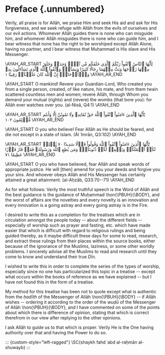 
# Preface {.unnumbered}

Verily, all praise is for Allāh, we praise Him and seek His aid and ask for His
forgiveness, and we seek refuge with Allāh from the evils of ourselves and our
evil actions. Whomever Allāh guides there is none who can misguide him, and
whomever Allāh misguides there is none who can guide him, and I bear witness
that none has the right to be worshiped except Allāh Alone, having no partner,
and I bear witness that Muḥammad is His slave and His Messenger.

\AYAH_AR_START
يَٰٓأَيُّهَا ٱلنَّاسُ ٱتَّقُواْ رَبَّكُمُ ٱلَّذِي خَلَقَكُم مِّن نَّفۡسٖ
وَٰحِدَةٖ وَخَلَقَ مِنۡهَا زَوۡجَهَا وَبَثَّ مِنۡهُمَا رِجَالٗا كَثِيرٗا
وَنِسَآءٗۚ وَٱتَّقُواْ ٱللَّهَ ٱلَّذِي تَسَآءَلُونَ بِهِۦ وَٱلۡأَرۡحَامَۚ
إِنَّ ٱللَّهَ كَانَ عَلَيۡكُمۡ رَقِيبٗا ١
\AYAH_AR_END

\AYAH_START
O mankind! Revere your Guardian-Lord, Who created you from a single person,
created, of like nature, his mate, and from them twain scattered countless men
and women; revere Allāh, through Whom you demand your mutual (rights) and
(revere) the wombs (that bore you): for Allāh ever watches over you. (al-Nisā,
Q4:1)
\AYAH_END



\AYAH_AR_START
يَٰٓأَيُّهَا ٱلَّذِينَ ءَامَنُواْ ٱتَّقُواْ ٱللَّهَ حَقَّ تُقَاتِهِۦ وَلَا تَمُوتُنَّ إِلَّا وَأَنتُم مُّسۡلِمُونَ ١٠٢
\AYAH_AR_END

\AYAH_START
O you who believe! Fear Allāh as He should be feared, and die not except in a
state of Islam. (Āl ʿImrān, Q3:102)
\AYAH_END



\AYAH_AR_START
يَٰٓأَيُّهَا ٱلَّذِينَ ءَامَنُواْ ٱتَّقُواْ ٱللَّهَ وَقُولُواْ قَوۡلٗا
سَدِيدٗا ٧٠ يُصۡلِحۡ لَكُمۡ أَعۡمَٰلَكُمۡ وَيَغۡفِرۡ لَكُمۡ ذُنُوبَكُمۡۗ وَمَن
يُطِعِ ٱللَّهَ وَرَسُولَهُۥ فَقَدۡ فَازَ فَوۡزًا عَظِيمًا ٧١
\AYAH_AR_END

\AYAH_START
O you who have believed, fear Allāh and speak words of appropriate justice. He
will [then] amend for you your deeds and forgive you your sins. And whoever
obeys Allāh and His Messenger has certainly attained a great attainment.
(al-Aḥzāb, Q33:70--71)
\AYAH_END

As for what follows: Verily the most truthful speech is the Word of Allāh and
the best guidance is the guidance of Muḥammad \hon{\PBUH}{\BODY}, and the worst of
affairs are the novelties and every novelty is an innovation and every
innovation is a going astray and every going astray is in the Fire.

I desired to write this as a completion for the treatises which are in
circulation amongst the people today -- about the different fields -- especially
of worship such as prayer and fasting, etc. which have made easier that which is
difficult with regard to religious rulings and being guided thereby, as it maybe
difficult these days for some to read, research, and extract these rulings from
their places within the source books, either because of the ignorance of the
Muslims, laziness, or some other worldly problems. I sincerely advise all the
Muslims to read and research until they come to know and understand their true
_Dīn_.

I wished to write this in order to complete the series of the types of worship,
especially since no one has particularized this topic in a treatise -- except
what occurs within the books of reference as we have explained -- but I have not
found this in the form of a treatise.

My method for this treatise has been not to quote except what is authentic from
the _ḥadīth_ of the Messenger of Allāh \hon{\PBUH}{\BODY} -- if Allāh wishes --
ordering it according to the order of the _wuḍū_ of the Messenger of Allāh
\hon{\PBUH}{\BODY}, and I have commented on some of the points about which there
is difference of opinion, stating that which is correct therefrom in our view
after replying to the other opinions.

I ask Allāh to guide us to that which is proper. Verily He is the One having
authority over that and having the Power to do so.

::: {custom-style="left-ragged"}
\SC{shaykh fahd ʿabd al-raḥmān al-shuwayb}
:::
